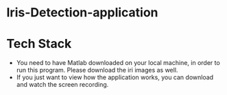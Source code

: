 # Iris-Detection-application

# Tech Stack
* You need to have Matlab downloaded on your local machine, in order to run this program. Please download the iri images as well.
* If you just want to view how the application works, you can download and watch the screen recording.
